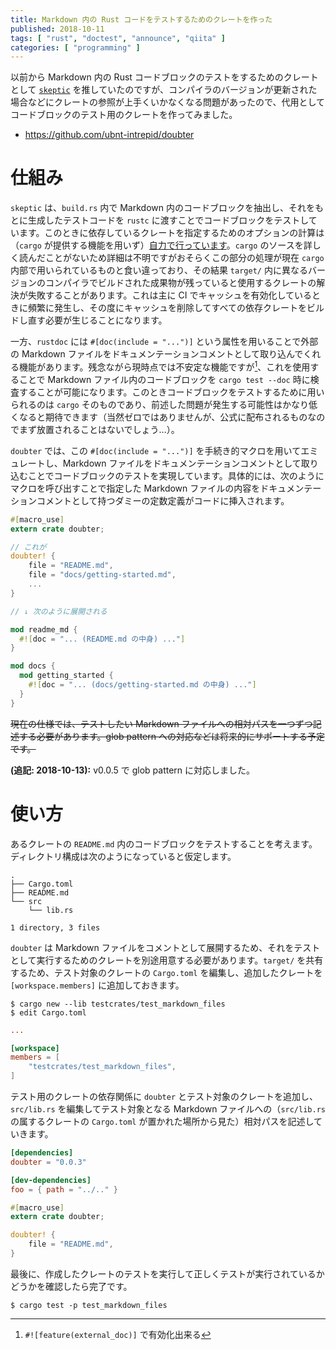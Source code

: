 ```yaml
---
title: Markdown 内の Rust コードをテストするためのクレートを作った
published: 2018-10-11
tags: [ "rust", "doctest", "announce", "qiita" ]
categories: [ "programming" ]
---
```


以前から Markdown 内の Rust コードブロックのテストをするためのクレートとして [`skeptic`] を推していたのですが、コンパイラのバージョンが更新された場合などにクレートの参照が上手くいかなくなる問題があったので、代用としてコードブロックのテスト用のクレートを作ってみました。

<!-- more -->

* https://github.com/ubnt-intrepid/doubter

# 仕組み

`skeptic` は、`build.rs` 内で Markdown 内のコードブロックを抽出し、それをもとに生成したテストコードを `rustc` に渡すことでコードブロックをテストしています。このときに依存しているクレートを指定するためのオプションの計算は（`cargo` が提供する機能を用いず）[自力で行っています](https://github.com/budziq/rust-skeptic/blob/6448bb02d4ba3fc73b533cc861cc38fae55e5d05/src/skeptic/lib.rs#L764-L810)。`cargo` のソースを詳しく読んだことがないため詳細は不明ですがおそらくこの部分の処理が現在 `cargo` 内部で用いられているものと食い違っており、その結果 `target/` 内に異なるバージョンのコンパイラでビルドされた成果物が残っていると使用するクレートの解決が失敗することがあります。これは主に CI でキャッシュを有効化しているときに頻繁に発生し、その度にキャッシュを削除してすべての依存クレートをビルドし直す必要が生じることになります。

一方、`rustdoc` には `#[doc(include = "...")]` という属性を用いることで外部の Markdown ファイルをドキュメンテーションコメントとして取り込んでくれる機能があります。残念ながら現時点では不安定な機能ですが[^1]、これを使用することで Markdown ファイル内のコードブロックを `cargo test --doc` 時に検査することが可能になります。このときコードブロックをテストするために用いられるのは `cargo` そのものであり、前述した問題が発生する可能性はかなり低くなると期待できます（当然ゼロではありませんが、公式に配布されるものなのでまず放置されることはないでしょう…）。

`doubter` では、この `#[doc(include = "...")]` を手続き的マクロを用いてエミュレートし、Markdown ファイルをドキュメンテーションコメントとして取り込むことでコードブロックのテストを実現しています。具体的には、次のようにマクロを呼び出すことで指定した Markdown ファイルの内容をドキュメンテーションコメントとして持つダミーの定数定義がコードに挿入されます。

```rust
#[macro_use]
extern crate doubter;

// これが
doubter! {
    file = "README.md",
    file = "docs/getting-started.md",
    ...
}

// ↓ 次のように展開される

mod readme_md {
  #![doc = "... (README.md の中身) ..."]
}

mod docs {
  mod getting_started {
    #![doc = "... (docs/getting-started.md の中身) ..."]
  }
}
```

~~現在の仕様では、テストしたい Markdown ファイルへの相対パスを一つずつ記述する必要があります。glob pattern への対応などは将来的にサポートする予定です。~~

**(追記: 2018-10-13):** v0.0.5 で glob pattern に対応しました。

# 使い方

あるクレートの `README.md` 内のコードブロックをテストすることを考えます。ディレクトリ構成は次のようになっていると仮定します。

```
.
├── Cargo.toml
├── README.md
└── src
    └── lib.rs

1 directory, 3 files
```

`doubter` は Markdown ファイルをコメントとして展開するため、それをテストとして実行するためのクレートを別途用意する必要があります。`target/` を共有するため、テスト対象のクレートの `Cargo.toml` を編集し、追加したクレートを `[workspace.members]` に追加しておきます。


```shell-session create-doctest-crate
$ cargo new --lib testcrates/test_markdown_files
$ edit Cargo.toml
```

```toml Cargo.toml
...

[workspace]
members = [
    "testcrates/test_markdown_files",
]
```

テスト用のクレートの依存関係に `doubter` とテスト対象のクレートを追加し、`src/lib.rs` を編集してテスト対象となる Markdown ファイルへの（`src/lib.rs` の属するクレートの `Cargo.toml` が置かれた場所から見た）相対パスを記述していきます。

```toml testcrates/test_markdown_files/Cargo.toml
[dependencies]
doubter = "0.0.3"

[dev-dependencies]
foo = { path = "../.." }
```

```rust testcrates/test_markdown_files/src/lib.rs
#[macro_use]
extern crate doubter;

doubter! {
    file = "README.md",
}
```

最後に、作成したクレートのテストを実行して正しくテストが実行されているかどうかを確認したら完了です。

```shell-session
$ cargo test -p test_markdown_files
```

<!-- footnotes -->

[^1]: `#![feature(external_doc)]` で有効化出来る

<!-- links -->

[`skeptic`]: https://github.com/budziq/rust-skeptic

